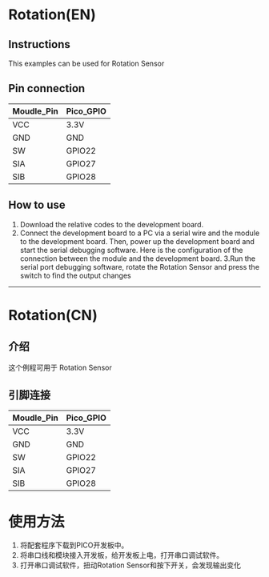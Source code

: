 # Rotation(EN)
## Instructions
This examples can be used for Rotation Sensor
## Pin connection
Moudle_Pin | Pico_GPIO
---|---
VCC | 3.3V
GND | GND
SW | GPIO22
SIA | GPIO27
SIB | GPIO28

## How to use
1. Download the relative codes to the development board.
2. Connect the development board to a PC via a serial wire and the
module to the development board. Then, power up the development
board and start the serial debugging software.
Here is the configuration of the connection between the module and the
development board.
3.Run the serial port debugging software, rotate the Rotation Sensor and press the switch to find the output changes

---

# Rotation(CN)
## 介绍
这个例程可用于 Rotation Sensor

## 引脚连接
Moudle_Pin | Pico_GPIO
---|---
VCC | 3.3V
GND | GND
SW | GPIO22
SIA | GPIO27
SIB | GPIO28
# 使用方法
1. 将配套程序下载到PICO开发板中。
2. 将串口线和模块接入开发板，给开发板上电，打开串口调试软件。
3. 打开串口调试软件，扭动Rotation Sensor和按下开关，会发现输出变化


